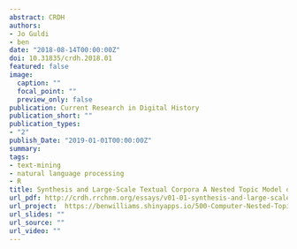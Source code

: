 ```yaml
---
abstract: CRDH
authors:  
- Jo Guldi
- ben
date: "2018-08-14T00:00:00Z"
doi: 10.31835/crdh.2018.01
featured: false
image:
  caption: ""
  focal_point: ""
  preview_only: false
publication: Current Research in Digital History 
publication_short: ""
publication_types:
- "2"
publish_Date: "2019-01-01T00:00:00Z" 
summary: 
tags: 
- text-mining
- natural language processing
- R
title: Synthesis and Large-Scale Textual Corpora A Nested Topic Model of Britain’s Debates over Landed Property in the Nineteenth Century
url_pdf: http://crdh.rrchnm.org/essays/v01-01-synthesis-and-large-scale-textual-corpora/
url_project:  https://benwilliams.shinyapps.io/500-Computer-Nested-Topics/
url_slides: ""
url_source: ""
url_video: ""
---
```


